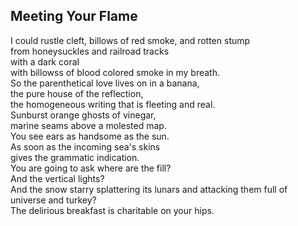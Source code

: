 Meeting Your Flame
------------------
I could rustle cleft, billows of red smoke, and rotten stump  
from honeysuckles and railroad tracks  
with a dark coral  
with billowss of blood colored smoke in my breath.  
So the parenthetical love lives on in a banana,  
the pure house of the reflection,  
the homogeneous writing that is fleeting and real.  
Sunburst orange ghosts of vinegar,  
marine seams above a molested map.  
You see ears as handsome as the sun.  
As soon as the incoming sea's skins  
gives the grammatic indication.  
You are going to ask where are the fill?  
And the vertical lights?  
And the snow starry splattering its lunars and attacking them full of  
universe and turkey?  
The delirious breakfast is charitable on your hips.  
